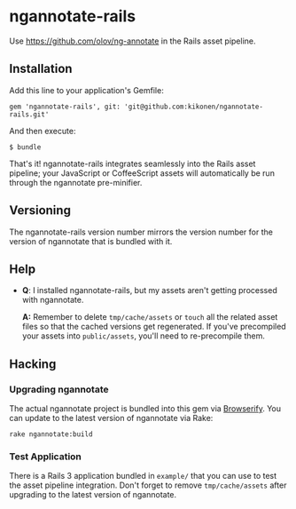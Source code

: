 ngannotate-rails
===========

Use <https://github.com/olov/ng-annotate> in the Rails asset pipeline.

Installation
------------

Add this line to your application's Gemfile:

    gem 'ngannotate-rails', git: 'git@github.com:kikonen/ngannotate-rails.git'

And then execute:

    $ bundle

That's it! ngannotate-rails integrates seamlessly into the Rails asset pipeline; your JavaScript or CoffeeScript assets will automatically be run through the ngannotate pre-minifier.

Versioning
----------

The ngannotate-rails version number mirrors the version number for the version of ngannotate that is bundled with it.

Help
----

  * **Q**: I installed ngannotate-rails, but my assets aren't getting processed with ngannotate.

    **A:** Remember to delete `tmp/cache/assets` or `touch` all the related asset files so that the cached versions get regenerated. If you've precompiled your assets into `public/assets`, you'll need to re-precompile them.

Hacking
-------

### Upgrading ngannotate

The actual ngannotate project is bundled into this gem via [Browserify](https://github.com/substack/node-browserify). You can update to the latest version of ngannotate via Rake:

    rake ngannotate:build

### Test Application

There is a Rails 3 application bundled in `example/` that you can use to test the asset pipeline integration. Don't forget to remove `tmp/cache/assets` after upgrading to the latest version of ngannotate.
